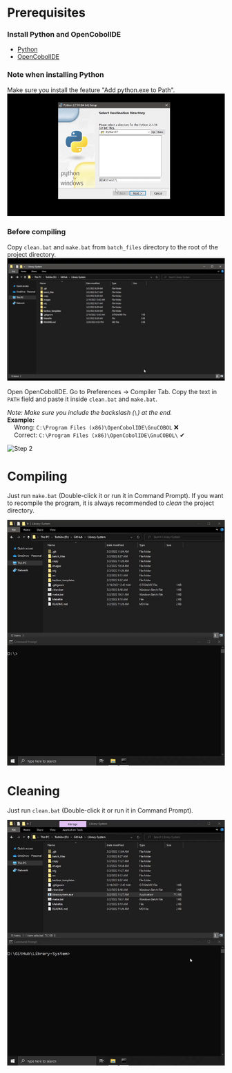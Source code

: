 # Prerequisites

### Install Python and OpenCobolIDE
- [Python](https://www.python.org/downloads/release/python-2718/)  
- [OpenCobolIDE](https://launchpad.net/cobcide/+download)  
  
### Note when installing Python
Make sure you install the feature "Add python.exe to Path".  
![Note when installing Python](https://github.com/jjsam07/Library-System/blob/main/images/note_when_installing_python.gif)
  
### Before compiling
Copy `clean.bat` and `make.bat` from `batch_files` directory to the root of the project directory.  
![Step 1](https://github.com/jjsam07/Library-System/blob/main/images/step1.gif)
  
Open OpenCobolIDE. Go to Preferences -> Compiler Tab. Copy the text in `PATH` field and paste it inside `clean.bat` and `make.bat`.  
  
*Note: Make sure you include the backslash (`\`) at the end.*  
**Example:**  
&nbsp;&nbsp;&nbsp;&nbsp;Wrong: `C:\Program Files (x86)\OpenCobolIDE\GnuCOBOL` ❌  
&nbsp;&nbsp;&nbsp;&nbsp;Correct: `C:\Program Files (x86)\OpenCobolIDE\GnuCOBOL\` ✔  
  
![Step 2](https://github.com/jjsam07/Library-System/blob/main/images/step2.gif)
  
# Compiling
Just run `make.bat` (Double-click it or run it in Command Prompt). If you want to recompile the program, it is always recommended to *clean* the project directory.  
  
![Compiling](https://github.com/jjsam07/Library-System/blob/main/images/compiling.gif)  
  
# Cleaning
Just run `clean.bat` (Double-click it or run it in Command Prompt).  
  
![Cleaning](https://github.com/jjsam07/Library-System/blob/main/images/cleaning.gif)